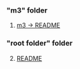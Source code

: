 ### "m3" folder
1. [m3 -> README](cdn/m3/README.md)

### "root folder" folder
2. [README](cdn/README.md)


